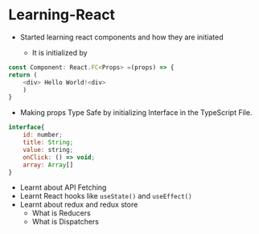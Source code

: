 # Learning-React

- Started learning react components and how they are initiated

    - It is initialized by
```javascript
const Component: React.FC<Props> =(props) => {
return (
    <div> Hello World!<div>
    )
}
```
- Making props Type Safe by initializing Interface in the TypeScript File.
```javascript
interface{
    id: number;
    title: String;
    value: string;
    onClick: () => void;
    array: Array[]
}
```
- Learnt about API Fetching
- Learnt React hooks like `useState()` and `useEffect()`
- Learnt about redux and redux store
    - What is Reducers
    - What is Dispatchers

